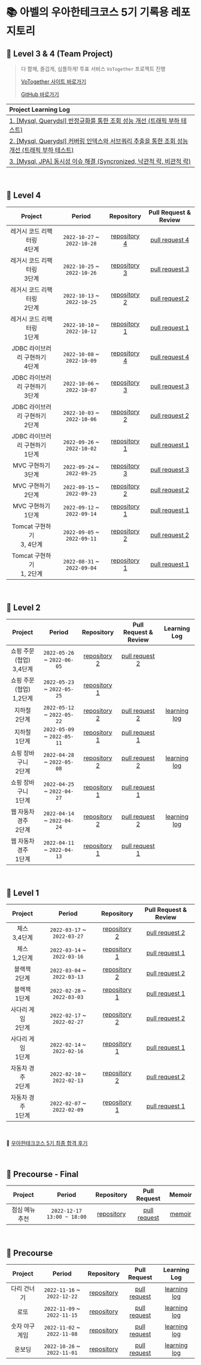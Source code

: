 # 📚 아벨의 우아한테크코스 5기 기록용 레포지토리

## 📓 Level 3 & 4 (Team Project)
> 다 함께, 즐겁게, 심플하게! 투표 서비스 ```VoTogether``` 프로젝트 진행
>
> [VoTogether 사이트 바로가기](https://bit.ly/46Tun1o)
>
> [GitHub 바로가기](https://github.com/woowacourse-teams/2023-votogether)

| Project Learning Log |
|:-----|
|[1. [Mysql, Querydsl] 반정규화를 통한 조회 성능 개선 (트래픽 부하 테스트)](https://bit.ly/46UFWoR)|
|[2. [Mysql, Querydsl] 커버링 인덱스와 서브쿼리 추출을 통한 조회 성능 개선 (트래픽 부하 테스트)](https://bit.ly/3Mx07RL)|
|[3. [Mysql, JPA] 동시성 이슈 해결 (Syncronized, 낙관적 락, 비관적 락)](https://bit.ly/40r8xjm)|

<br>

## 📘 Level 4

| Project | Period | Repository | Pull Request & Review |
|:-----:|:-----:|:---:|:---:|
|레거시 코드 리팩터링 <br> 4단계|`2022-10-27` ~ `2022-10-28`|[repository 4](https://github.com/tjdtls690/jwp-refactoring/tree/tjdtls690)|[pull request 4](https://github.com/woowacourse/jwp-refactoring/pull/726)|
|레거시 코드 리팩터링 <br> 3단계|`2022-10-25` ~ `2022-10-26`|[repository 3](https://github.com/tjdtls690/jwp-refactoring/tree/tjdtls690)|[pull request 3](https://github.com/woowacourse/jwp-refactoring/pull/674)|
|레거시 코드 리팩터링 <br> 2단계|`2022-10-13` ~ `2022-10-25`|[repository 2](https://github.com/tjdtls690/jwp-refactoring/tree/tjdtls690)|[pull request 2](https://github.com/woowacourse/jwp-refactoring/pull/625)|
|레거시 코드 리팩터링 <br> 1단계|`2022-10-10` ~ `2022-10-12`|[repository 1](https://github.com/tjdtls690/jwp-refactoring/tree/tjdtls690)|[pull request 1](https://github.com/woowacourse/jwp-refactoring/pull/517)|
|JDBC 라이브러리 구현하기 <br> 4단계|`2022-10-08` ~ `2022-10-09`|[repository 4](https://github.com/tjdtls690/jwp-dashboard-jdbc/tree/tjdtls690)|[pull request 4](https://github.com/woowacourse/jwp-dashboard-jdbc/pull/536)|
|JDBC 라이브러리 구현하기 <br> 3단계|`2022-10-06` ~ `2022-10-07`|[repository 3](https://github.com/tjdtls690/jwp-dashboard-jdbc/tree/tjdtls690)|[pull request 3](https://github.com/woowacourse/jwp-dashboard-jdbc/pull/456)|
|JDBC 라이브러리 구현하기 <br> 2단계|`2022-10-03` ~ `2022-10-06`|[repository 2](https://github.com/tjdtls690/jwp-dashboard-jdbc/tree/tjdtls690)|[pull request 2](https://github.com/woowacourse/jwp-dashboard-jdbc/pull/386)|
|JDBC 라이브러리 구현하기 <br> 1단계|`2022-09-26` ~ `2022-10-02`|[repository 1](https://github.com/tjdtls690/jwp-dashboard-jdbc/tree/tjdtls690)|[pull request 1](https://github.com/woowacourse/jwp-dashboard-jdbc/pull/329)|
|MVC 구현하기 <br> 3단계|`2022-09-24` ~ `2022-09-25`|[repository 3](https://github.com/tjdtls690/jwp-dashboard-mvc/tree/tjdtls690)|[pull request 3](https://github.com/woowacourse/jwp-dashboard-mvc/pull/608)|
|MVC 구현하기 <br> 2단계|`2022-09-15` ~ `2022-09-23`|[repository 2](https://github.com/tjdtls690/jwp-dashboard-mvc/tree/tjdtls690)|[pull request 2](https://github.com/woowacourse/jwp-dashboard-mvc/pull/463)|
|MVC 구현하기 <br> 1단계|`2022-09-12` ~ `2022-09-14`|[repository 1](https://github.com/tjdtls690/jwp-dashboard-mvc/tree/tjdtls690)|[pull request 1](https://github.com/woowacourse/jwp-dashboard-mvc/pull/417)|
|Tomcat 구현하기 <br> 3, 4단계|`2022-09-05` ~ `2022-09-11`|[repository 2](https://github.com/tjdtls690/jwp-dashboard-http/tree/tjdtls690)|[pull request 2](https://github.com/woowacourse/jwp-dashboard-http/pull/461)|
|Tomcat 구현하기 <br> 1, 2단계|`2022-08-31` ~ `2022-09-04`|[repository 1](https://github.com/tjdtls690/jwp-dashboard-http/tree/tjdtls690)|[pull request 1](https://github.com/woowacourse/jwp-dashboard-http/pull/381)|

<br>

## 📗 Level 2

| Project | Period | Repository | Pull Request & Review | Learning Log |
|:-----:|:-----:|:---:|:---:|:---:|
|쇼핑 주문 (협업) <br> 3,4단계|`2022-05-26` ~ `2022-06-05`|[repository 2](https://bit.ly/45tZ8JW)|[pull request 2](https://bit.ly/3XDx2bu)||
|쇼핑 주문 (협업) <br> 1,2단계|`2022-05-23` ~ `2022-05-25`|[repository 1](https://bit.ly/45tZ8JW)|||
|지하철 <br> 2단계|`2022-05-12` ~ `2022-05-22`|[repository 2](https://bit.ly/437wfSa)|[pull request 2](https://bit.ly/3MYfLXa)|[learning log](https://bit.ly/43p945x)|
|지하철 <br> 1단계|`2022-05-09` ~ `2022-05-11`|[repository 1](https://bit.ly/437wfSa)|[pull request 1](https://bit.ly/438Jylq)||
|쇼핑 장바구니 <br> 2단계|`2022-04-28` ~ `2022-05-08`|[repository 2](https://bit.ly/438NPp8)|[pull request 2](https://bit.ly/3ooZReX)|[learning log](https://bit.ly/3q8QXTf)|
|쇼핑 장바구니 <br> 1단계|`2022-04-25` ~ `2022-04-27`|[repository 1](https://bit.ly/438NPp8)|[pull request 1](https://bit.ly/3q89q2n)||
|웹 자동차 경주 <br> 2단계|`2022-04-14` ~ `2022-04-24`|[repository 2](https://bit.ly/3WxB3Og)|[pull request 2](https://bit.ly/45xU8nQ)|[learning log](https://bit.ly/429kedL)|
|웹 자동차 경주 <br> 1단계|`2022-04-11` ~ `2022-04-13`|[repository 1](https://bit.ly/3WxB3Og)|[pull request 1](https://bit.ly/3BSMZRp)||

<br>

## 📙 Level 1

| Project | Period | Repository | Pull Request & Review |
|:-----:|:-----:|:---:|:---:|
|체스 <br> 3,4단계|`2022-03-17` ~ `2022-03-27`|[repository 2](https://bit.ly/3OzbzhD)|[pull request 2](https://bit.ly/4254OY6)|
|체스 <br> 1,2단계|`2022-03-14` ~ `2022-03-16`|[repository 1](https://bit.ly/3OzbzhD)|[pull request 1](https://bit.ly/43kC1Q6)|
|블랙잭 <br> 2단계|`2022-03-04` ~ `2022-03-13`|[repository 2](https://bit.ly/45mOjcD)|[pull request 2](https://bit.ly/3BNjZds)|
|블랙잭 <br> 1단계|`2022-02-28` ~ `2022-03-03`|[repository 1](https://bit.ly/45mOjcD)|[pull request 1](https://bit.ly/3MQ4PdO)|
|사다리 게임 <br> 2단계|`2022-02-17` ~ `2022-02-27`|[repository 2](https://bit.ly/3lJUiWp)|[pull request 2](https://bit.ly/3SKEorp)|
|사다리 게임 <br> 1단계|`2022-02-14` ~ `2022-02-16`|[repository 1](https://bit.ly/3lJUiWp)|[pull request 1](https://bit.ly/3lyzQrw)|
|자동차 경주 <br> 2단계|`2022-02-10` ~ `2022-02-13`|[repository 2](https://bit.ly/40TwjV4)|[pull request 2](https://bit.ly/3XwibOw)|
|자동차 경주 <br> 1단계|`2022-02-07` ~ `2022-02-09`|[repository 1](https://bit.ly/40TwjV4)|[pull request 1](https://bit.ly/3XyBHtE)|

<br>

📑 [우아한테크코스 5기 최종 합격 후기](https://bit.ly/3W9icaw)

<br>

## 📒 Precourse - Final
| Project | Period | Repository | Pull Request | Memoir |
|:---:|:---:|:---:|:---:|:---:|
|점심 메뉴 추천|`2022-12-17 13:00 ~ 18:00`|[repository](https://bit.ly/3oshri5)|[pull request](https://bit.ly/3OFqTt4)|[memoir](https://bit.ly/3MWeY95)|

<br>

## 📕 Precourse

| Project | Period | Repository | Pull Request | Learning Log |
|:---:|:---:|:---:|:---:|:---:|
|다리 건너기|`2022-11-16` ~ `2022-12-22`|[repository](https://bit.ly/3lA4Ibo)|[pull request](https://bit.ly/3U5NLAR)|[learning log](https://bit.ly/3jOeg1Z)|
|로또|`2022-11-09` ~ `2022-11-15`|[repository](https://bit.ly/3CEy3Gl)|[pull request](https://bit.ly/412ahj4)|[learning log](https://bit.ly/3Oahzeh)|
|숫자 야구 게임|`2022-11-02` ~ `2022-11-08`|[repository](https://bit.ly/3lv4kuL)|[pull request](https://bit.ly/3EevwEU)|[learning log](https://bit.ly/3XpsZOr)|
|온보딩|`2022-10-26` ~ `2022-11-01`|[repository](https://bit.ly/3xnfyDW)|[pull request](https://bit.ly/3XpbGNC)|[learning log](https://bit.ly/3Xvn0rk)|

<br>
